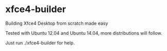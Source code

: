 # xfce4-builder
Building Xfce4 Desktop from scratch made easy

Tested with Ubuntu 12.04 and Ubuntu 14.04, more distributions will follow.

Just run ./xfce4-builder for help.

